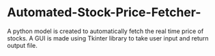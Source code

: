 # Automated-Stock-Price-Fetcher-
A python model is created to automatically fetch the real time price of stocks. A GUI is made using Tkinter library to take user input and return output file.
